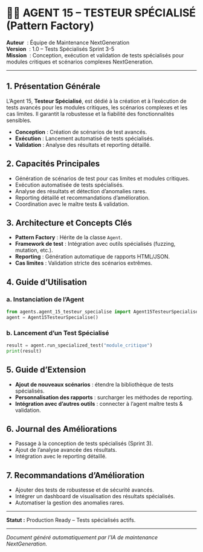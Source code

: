 # 🧑‍🔬 AGENT 15 – TESTEUR SPÉCIALISÉ (Pattern Factory)

**Auteur**    : Équipe de Maintenance NextGeneration  
**Version**   : 1.0 – Tests Spécialisés Sprint 3-5  
**Mission**   : Conception, exécution et validation de tests spécialisés pour modules critiques et scénarios complexes NextGeneration.

---

## 1. Présentation Générale

L’Agent 15, **Testeur Spécialisé**, est dédié à la création et à l’exécution de tests avancés pour les modules critiques, les scénarios complexes et les cas limites. Il garantit la robustesse et la fiabilité des fonctionnalités sensibles.

- **Conception** : Création de scénarios de test avancés.
- **Exécution** : Lancement automatisé de tests spécialisés.
- **Validation** : Analyse des résultats et reporting détaillé.

## 2. Capacités Principales

- Génération de scénarios de test pour cas limites et modules critiques.
- Exécution automatisée de tests spécialisés.
- Analyse des résultats et détection d’anomalies rares.
- Reporting détaillé et recommandations d’amélioration.
- Coordination avec le maître tests & validation.

## 3. Architecture et Concepts Clés

- **Pattern Factory** : Hérite de la classe `Agent`.
- **Framework de test** : Intégration avec outils spécialisés (fuzzing, mutation, etc.).
- **Reporting** : Génération automatique de rapports HTML/JSON.
- **Cas limites** : Validation stricte des scénarios extrêmes.

## 4. Guide d’Utilisation

### a. Instanciation de l’Agent
```python
from agents.agent_15_testeur_specialise import Agent15TesteurSpecialise
agent = Agent15TesteurSpecialise()
```

### b. Lancement d’un Test Spécialisé
```python
result = agent.run_specialized_test("module_critique")
print(result)
```

## 5. Guide d’Extension

- **Ajout de nouveaux scénarios** : étendre la bibliothèque de tests spécialisés.
- **Personnalisation des rapports** : surcharger les méthodes de reporting.
- **Intégration avec d’autres outils** : connecter à l’agent maître tests & validation.

## 6. Journal des Améliorations

- Passage à la conception de tests spécialisés (Sprint 3).
- Ajout de l’analyse avancée des résultats.
- Intégration avec le reporting détaillé.

## 7. Recommandations d’Amélioration

- Ajouter des tests de robustesse et de sécurité avancés.
- Intégrer un dashboard de visualisation des résultats spécialisés.
- Automatiser la gestion des anomalies rares.

---

**Statut :** Production Ready – Tests spécialisés actifs.

---

*Document généré automatiquement par l’IA de maintenance NextGeneration.*